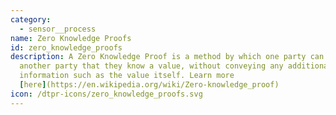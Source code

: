 ```yaml
---
category: 
  - sensor__process
name: Zero Knowledge Proofs
id: zero_knowledge_proofs
description: A Zero Knowledge Proof is a method by which one party can prove to
  another party that they know a value, without conveying any additional
  information such as the value itself. Learn more
  [here](https://en.wikipedia.org/wiki/Zero-knowledge_proof)
icon: /dtpr-icons/zero_knowledge_proofs.svg
---
```

